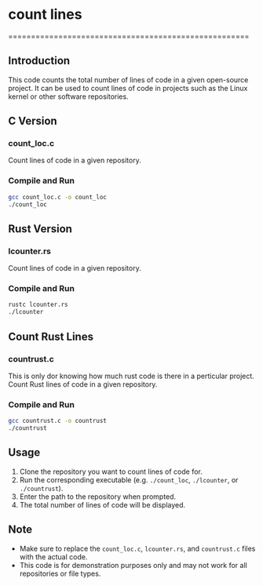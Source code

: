 # count lines
=====================================================

**Introduction**
---------------

This code counts the total number of lines of code in a given open-source project. It can be used to count lines of code in projects such as the Linux kernel or other software repositories.

**C Version**
-------------

### count_loc.c

Count lines of code in a given repository.

### Compile and Run
```bash
gcc count_loc.c -o count_loc
./count_loc
```

**Rust Version**
--------------

### lcounter.rs

Count lines of code in a given repository.

### Compile and Run
```bash
rustc lcounter.rs
./lcounter
```

**Count Rust Lines**
-------------------

### countrust.c
This is only dor knowing how much rust code is there in a perticular project.
Count Rust lines of code in a given repository.

### Compile and Run
```bash
gcc countrust.c -o countrust
./countrust
```

**Usage**
-----

1. Clone the repository you want to count lines of code for.
2. Run the corresponding executable (e.g. `./count_loc`, `./lcounter`, or `./countrust`).
3. Enter the path to the repository when prompted.
4. The total number of lines of code will be displayed.

**Note**
----

* Make sure to replace the `count_loc.c`, `lcounter.rs`, and `countrust.c` files with the actual code.
* This code is for demonstration purposes only and may not work for all repositories or file types.

